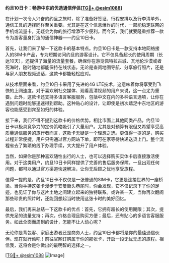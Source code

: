 **约旦10日卡：畅游中东的优选通信伴侣[[TG💪+ @esim1088](https://t.me/s/esim1088)]**

在计划一次令人兴奋的约旦之旅时，除了准备好签证、行程安排以及行李清单外，通信工具的选择同样至关重要。尤其是在这个信息爆炸的时代，一部能稳定联网的手机或流量卡，无疑会为你的旅行增添不少便利。而今天，我们就要隆重推荐一款专为游客量身打造的通信神器——约旦10日卡。

首先，让我们来了解一下这款卡的基本特点。约旦10日卡是一款支持本地网络接入的SIM卡产品，专为短期访问约旦的游客设计。它不仅具备超长的使用周期（长达10天），还提供了海量的流量套餐，确保你在游览佩特拉古城、瓦地伦沙漠或者死海时，随时随地都能保持在线状态。无论是查阅地图导航、分享旅行照片，还是与家人朋友视频通话，这款卡都能轻松应对。

从技术层面来看，约旦10日卡采用了先进的4G LTE技术，这意味着你将享受到飞快的上网速度。对于喜欢刷社交媒体、观看高清视频的用户来说，这一点尤为重要。此外，这款卡还支持多语言客服服务，包括中文在内的多种语言选项，让你在遇到问题时能够迅速得到帮助。这种贴心的设计，让即使是初次踏足中东地区的游客也能感受到宾至如归的体验。

接下来，我们不得不提到这款卡的价格优势。相比市面上其他同类产品，约旦10日卡以极具竞争力的定价策略吸引了大量用户。尤其是对预算有限但又希望享受高质量通信服务的旅行者而言，这款卡无疑是一个理想之选。更值得一提的是，购买过程非常便捷，用户只需通过官方网站下单，即可在家等待快递送货上门。整个流程省去了繁琐的线下办理手续，大大提升了用户体验。

当然，如果你是那种喜欢随性出行的人士，也可以选择购买实体卡后直接激活使用。对于这类用户，约旦10日卡同样提供了完善的售后服务保障。一旦出现任何问题，都可以通过官方渠道快速解决，让你无后顾之忧地享受旅程。

值得一提的是，约旦10日卡不仅仅是一张普通的SIM卡，它更是连接世界的一座桥梁。当你手持这张卡漫步于安曼街头巷尾时，你会发现，它不仅记录下了你的足迹，也见证了你与这片土地之间建立起来的独特联系。或许某一天，当你再次翻阅那些珍贵的照片时，还能回想起当时使用这张卡时的美好回忆。

最后，我们再来总结一下这款卡的优点：首先，它拥有超长的使用期限；其次，提供充足的流量支持；再次，价格合理且购买方便；最后，还有贴心的多语言客服服务。如此全面而周到的设计，怎能不让人动心呢？

无论你是背包客、家庭出游者还是商务人士，约旦10日卡都将是你的最佳通信伙伴。现在就行动吧！前往官网订购属于你的那张卡，开启一段无忧无虑的旅程。相信我，这将会是你做出的最明智的选择之一。

[[TG💪+ @esim1088](https://t.me/s/esim1088) ![Image](https://i.postimg.cc/4NQfJmqS/Snipaste-2025-05-13-00-14-12.png)]